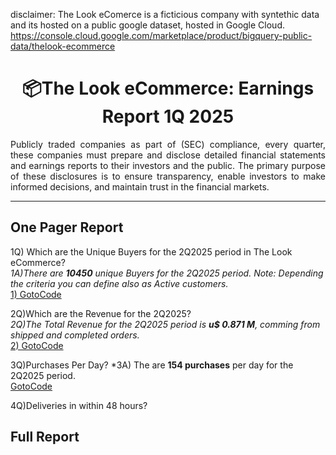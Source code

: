 disclaimer:  The Look eComerce is a ficticious company with syntethic data and its hosted on a public google dataset, hosted in Google Cloud. https://console.cloud.google.com/marketplace/product/bigquery-public-data/thelook-ecommerce

<h1 align="center">📦The Look eCommerce: Earnings Report 1Q 2025  </h1>
<div align="justify">
Publicly traded companies as part of (SEC) compliance, every quarter, these companies must prepare and disclose detailed financial statements and earnings reports to their investors and the public. The primary purpose of these disclosures is to ensure transparency, enable investors to make informed decisions, and maintain trust in the financial markets. 
</div>

***

## One Pager Report

  1Q) Which are the Unique Buyers for the 2Q2025 period in The Look eCommerce?  
  *1A)There are **10450** unique Buyers for the 2Q2025 period. Note: Depending the criteria you can define also as  Active customers.*  
  [1) GotoCode](https://github.com/tinyazure/The-Look-eCommerce-Earnigs-Report/blob/main/1_Active_Customers.ipynb)  
  
  2Q)Which are the Revenue for the 2Q2025?  
  *2Q)The Total Revenue for the 2Q2025 period is **u$ 0.871 M**, comming from shipped and completed orders.*  
   [2) GotoCode](https://github.com/tinyazure/The-Look-eCommerce-Earnigs-Report/blob/main/2_Revenue_2Q2025.ipynb)  
   
  3Q)Purchases Per Day? 
  *3A) The are **154 purchases** per day for the 2Q2025 period.  
   [GotoCode](https://github.com/tinyazure/The-Look-eCommerce-Earnigs-Report/blob/main/3_Purchases_per_day_2Q2025.ipynb)   
   
  4Q)Deliveries in within 48 hours?
    


## Full Report
